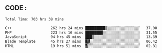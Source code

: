 ## CODE :
<!--START_SECTION:waka-->

```txt
Total Time: 703 hrs 38 mins

C++                  262 hrs 24 mins █████████▒░░░░░░░░░░░░░░░   37.08 %
PHP                  223 hrs 16 mins ████████░░░░░░░░░░░░░░░░░   31.55 %
JavaScript           94 hrs 45 mins  ███▒░░░░░░░░░░░░░░░░░░░░░   13.39 %
Blade Template       45 hrs 27 mins  █▓░░░░░░░░░░░░░░░░░░░░░░░   06.42 %
HTML                 19 hrs 51 mins  ▓░░░░░░░░░░░░░░░░░░░░░░░░   02.81 %
```

<!--END_SECTION:waka-->
